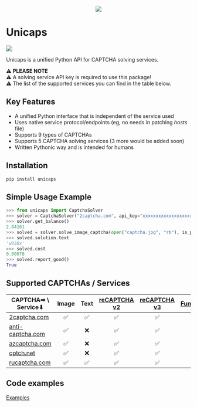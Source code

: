 <p align="center">
  <img src="https://i.imgur.com/8aQf6On.png" />
</p>

# Unicaps
[![](https://img.shields.io/badge/python-3.6%20%7C%203.7%20%7C%203.8%20-blue.svg)](https://www.python.org/downloads/release/python-3611/)

Unicaps is a unified Python API for CAPTCHA solving services.


⚠ **PLEASE NOTE**</br>
⚠ A solving service API key is required to use this package!</br>
⚠ The list of the supported services you can find in the table below.


## Key Features
 - A unified Python interface that is independent of the service used
 - Uses native service protocol/endpoints (eg, no needs in patching _hosts_ file)
 - Supports 9 types of CAPTCHAs
 - Supports 5 CAPTCHA solving services (3 more would be added soon)
 - Written Pythonic way and is intended for humans

## Installation
```pip install unicaps```

## Simple Usage Example
```python
>>> from unicaps import CaptchaSolver
>>> solver = CaptchaSolver("2captcha.com", api_key="xxxxxxxxxxxxxxxxxxxxxxxxxxxxxxxx")
>>> solver.get_balance()
2.84161
>>> solved = solver.solve_image_captcha(open("captcha.jpg", "rb"), is_phrase=False, is_case_sensitive=True)
>>> solved.solution.text
'w93Bx'
>>> solved.cost
0.00078
>>> solved.report_good()
True
```

## Supported CAPTCHAs / Services
| CAPTCHA➡ \ Service⬇| Image | Text | [reCAPTCHA v2](https://developers.google.com/recaptcha/docs/display) | [reCAPTCHA v3](https://developers.google.com/recaptcha/docs/v3) | [FunCaptcha](https://funcaptcha.com/fc/api/nojs/?pkey=69A21A01-CC7B-B9C6-0F9A-E7FA06677FFC) | [KeyCAPTCHA](https://www.keycaptcha.com/) | [Geetest](https://www.geetest.com/en/demo) | [hCaptcha](https://www.hcaptcha.com/) | [Capy](https://www.capy.me/) |
| ------------- | :---: | :---:	| :---:	| :---:	| :---:	| :---:	| :---:	| :---:	| :---:	|
| [2captcha.com](http://2captcha.com/?from=8754088)	| ✅ | ✅ | ✅ | ✅ | ✅ | ✅ | ✅ | ✅ | ✅ |
| [anti-captcha.com](http://getcaptchasolution.com/vus77mnl48) | ✅ | ❌ | ✅ | ✅ | ✅ | ❌ | ✅ | ✅ | ❌ |
| [azcaptcha.com](https://azcaptcha.com) | ✅ | ❌ | ✅ | ✅ | ❌ | ❌ | ❌ | ❌ | ❌ |
| [cptch.net](https://cptch.net/auth/signup?frm=0ebc1ab34eb04f67ac320f020a8f709f) | ✅ | ❌ | ✅ | ✅ | ❌ | ❌ | ❌ | ❌ | ❌ |
| [rucaptcha.com](https://rucaptcha.com?from=9863637) | ✅ | ✅ | ✅ | ✅ | ✅ | ✅ | ✅ | ✅ | ✅ |

## Code examples
[Examples](https://github.com/sergey-scat/unicaps/tree/master/examples)
